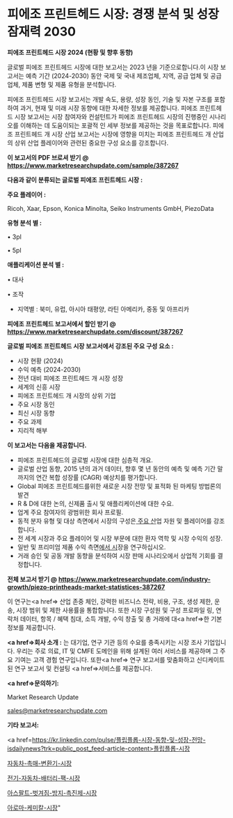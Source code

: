 # 피에조 프린트헤드 시장: 경쟁 분석 및 성장 잠재력 2030

<strong>피에조 프린트헤드 시장 2024 (현황 및 향후 동향)</strong>

글로벌 피에조 프린트헤드 시장에 대한 보고서는 2023 년을 기준으로합니다.이 시장 보고서는 예측 기간 (2024-2030) 동안 국제 및 국내 제조업체, 지역, 공급 업체 및 공급 업체, 제품 변형 및 제품 유형을 분석합니다.

피에조 프린트헤드 시장 보고서는 개발 속도, 용량, 성장 동인, 기술 및 자본 구조를 포함하여 과거, 현재 및 미래 시장 동향에 대한 자세한 정보를 제공합니다. 피에조 프린트헤드 시장 보고서는 시장 참여자와 컨설턴트가 피에조 프린트헤드 시장의 진행중인 시나리오를 이해하는 데 도움이되는 포괄적 인 세부 정보를 제공하는 것을 목표로합니다. 피에조 프린트헤드 개 시장 산업 보고서는 시장에 영향을 미치는 피에조 프린트헤드 개 산업의 상위 산업 플레이어와 관련된 중요한 구성 요소를 강조합니다.



<strong>이 보고서의 PDF 브로셔 받기 @ <a href=https://www.marketresearchupdate.com/sample/387267>https://www.marketresearchupdate.com/sample/387267</a></strong>



<strong>다음과 같이 분류되는 글로벌 피에조 프린트헤드 시장 :</strong>



<strong>주요 플레이어 :</strong>

Ricoh, Xaar, Epson, Konica Minolta, Seiko Instruments GmbH, PiezoData



<strong>유형 분석 별 :</strong>

• 3pl

• 5pl



<strong>애플리케이션 분석 별 :</strong>

• 대사

• 조작

<ul>
  <li>지역별 : 북미, 유럽, 아시아 태평양, 라틴 아메리카, 중동 및 아프리카</li>
</ul>


<strong>피에조 프린트헤드 보고서에서 할인 받기 @ <a href=https://www.marketresearchupdate.com/discount/387267>https://www.marketresearchupdate.com/discount/387267</a></strong>



<strong>글로벌 피에조 프린트헤드 시장 보고서에서 강조된 주요 구성 요소 :</strong>
<ul>
  <li>시장 현황 (2024)</li>
  <li>수익 예측 (2024-2030)</li>
  <li>전년 대비 피에조 프린트헤드 개 시장 성장</li>
  <li>세계의 신흥 시장</li>
  <li>피에조 프린트헤드 개 시장의 상위 기업</li>
  <li>주요 시장 동인</li>
  <li>최신 시장 동향</li>
  <li>주요 과제</li>
  <li>지리적 해부</li>
</ul>


<strong>이 보고서는 다음을 제공합니다.</strong>
<ul>
  <li>피에조 프린트헤드의 글로벌 시장에 대한 심층적 개요.</li>
  <li>글로벌 산업 동향, 2015 년의 과거 데이터, 향후 몇 년 동안의 예측 및 예측 기간 말까지의 연간 복합 성장률 (CAGR) 예상치를 평가합니다.</li>
  <li>Global 피에조 프린트헤드를위한 새로운 시장 전망 및 표적화 된 마케팅 방법론의 발견</li>
  <li>R &amp; D에 대한 논의, 신제품 출시 및 애플리케이션에 대한 수요.</li>
  <li>업계 주요 참여자의 광범위한 회사 프로필.</li>
  <li>동적 분자 유형 및 대상 측면에서 시장의 구성은<a href=> 주요 산</a>업 자원 및 플레이어를 강조합니다.</li>
  <li>전 세계 시장과 주요 플레이어 및 시장 부문에 대한 환자 역학 및 시장 수익의 성장.</li>
  <li>일반 및 프리미엄 제품 수익 측면<a href=>에서 시</a>장을 연구하십시오.</li>
  <li>거래 승인 및 공동 개발 동향을 분석하여 시장 판매 시나리오에서 상업적 기회를 결정합니다.</li>
</ul>



<strong>전체 보고서 받기 @ <a href=https://www.marketresearchupdate.com/industry-growth/piezo-printheads-market-statistices-387267>https://www.marketresearchupdate.com/industry-growth/piezo-printheads-market-statistices-387267</a></strong>

이 연구는<a href=> 산업 존중</a> 체인, 강력한 비즈니스 전략, 비용, 구조, 생성 제한, 운송, 시장 범위 및 제한 사용률을 통합합니다. 또한 시장 구성원 및 구성 프로파일 링, 연락처 데이터, 항목 / 혜택 침대, 소득 개발, 수익 창출 및 총 거래에 대<a href=>한 기본 </a>정보를 제공합니다.



<strong><a href=>회사 소</a>개 :</strong>
는 대기업, 연구 기관 등의 수요를 충족시키는 시장 조사 기업입니다. 우리는 주로 의료, IT 및 CMFE 도메인을 위해 설계된 여러 서비스를 제공하며 그 주요 기여는 고객 경험 연구입니다. 또한<a href=> 연구 보</a>고서를 맞춤화하고 신디케이트 된 연구 보고서 및 컨설팅 <a href=>서비스</a>를 제공합니다.



<strong><a href=>문의하기:</a></strong>

Market Research Update

sales@marketresearchupdate.com



<strong>기타 보고서:</strong>

<a href=https://kr.linkedin.com/pulse/플립플롭-시장-동향-및-성장-전망-isdailynews?trk=public_post_feed-article-content>플립플롭-시장</a>

<a href=https://www.linkedin.com/pulse/자동차-촉매-변환기-시장-진입-전략-및-위험-평가2029년-survey-spotlight-pro-24-analysis-iaqif/>자동차-촉매-변환기-시장</a>

<a href=https://www.linkedin.com/pulse/전기-자동차-배터리-팩-시장-현재-및-미래-성장-2029-trend-tracking-tips-360-analysis-se4uf/>전기-자동차-배터리-팩-시장</a>

<a href=https://www.linkedin.com/pulse/아스팔트-벗겨짐-방지-촉진제-시장-진입-전략-및-위험-평가2029년-xnykf/>아스팔트-벗겨짐-방지-촉진제-시장</a>

<a href=https://www.linkedin.com/pulse/아로마-케미칼-시장-세분화-연구-및-목표-고객2030년-consumer-connection-chronicles-24--tkugc/>아로마-케미칼-시장</a>"
